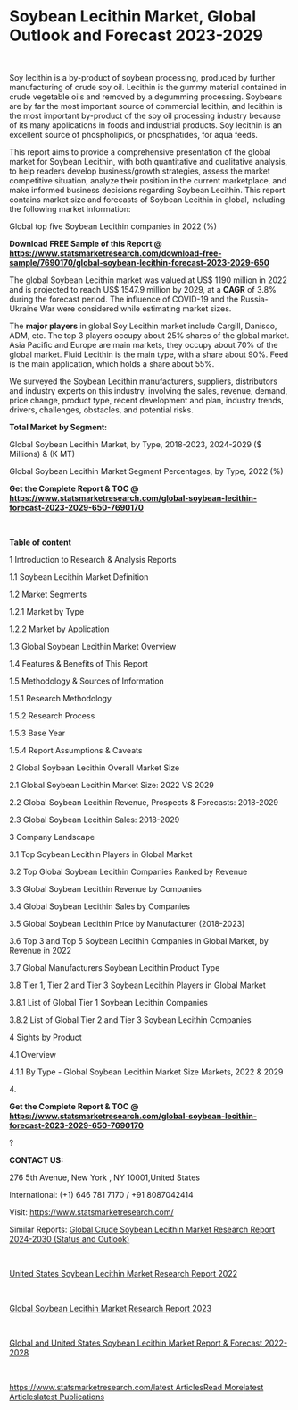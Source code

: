 <h1>Soybean Lecithin Market, Global Outlook and Forecast 2023-2029</h1><br/><p>Soy lecithin is a by-product of soybean processing, produced by further manufacturing of crude soy oil. Lecithin is the gummy material contained in crude vegetable oils and removed by a degumming processing. Soybeans are by far the most important source of commercial lecithin, and lecithin is the most important by-product of the soy oil processing industry because of its many applications in foods and industrial products. Soy lecithin is an excellent source of phospholipids, or phosphatides, for aqua feeds.</p>
 
 
 
 <p>This report aims to provide a comprehensive presentation of the global market for Soybean Lecithin, with both quantitative and qualitative analysis, to help readers develop business/growth strategies, assess the market competitive situation, analyze their position in the current marketplace, and make informed business decisions regarding Soybean Lecithin. This report contains market size and forecasts of Soybean Lecithin in global, including the following market information:</p>
 
 
 
 <p>Global top five Soybean Lecithin companies in 2022 (%)</p>
 
 
 
 <p><strong>Download FREE Sample of this Report @ <a href="https://www.statsmarketresearch.com/download-free-sample/7690170/global-soybean-lecithin-forecast-2023-2029-650">https://www.statsmarketresearch.com/download-free-sample/7690170/global-soybean-lecithin-forecast-2023-2029-650</a></strong></p>
 
 
 
 <p>The global Soybean Lecithin market was valued at US$ 1190 million in 2022 and is projected to reach US$ 1547.9 million by 2029, at a <strong>CAGR</strong> of 3.8% during the forecast period. The influence of COVID-19 and the Russia-Ukraine War were considered while estimating market sizes.</p>
 
 
 
 <p>The <strong>major players</strong> in global Soy Lecithin market include Cargill, Danisco, ADM, etc. The top 3 players occupy about 25% shares of the global market. Asia Pacific and Europe are main markets, they occupy about 70% of the global market. Fluid Lecithin is the main type, with a share about 90%. Feed is the main application, which holds a share about 55%.</p>
 
 
 
 <p>We surveyed the Soybean Lecithin manufacturers, suppliers, distributors and industry experts on this industry, involving the sales, revenue, demand, price change, product type, recent development and plan, industry trends, drivers, challenges, obstacles, and potential risks.</p>
 
 
 
 <p><strong>Total Market by Segment:</strong></p>
 
 
 
 <p>Global Soybean Lecithin Market, by Type, 2018-2023, 2024-2029 ($ Millions) & (K MT)</p>
 
 
 
 <p>Global Soybean Lecithin Market Segment Percentages, by Type, 2022 (%)</p>
 
 
 
 <div><b>Get the Complete Report & TOC @ <a href="https://www.statsmarketresearch.com/global-soybean-lecithin-forecast-2023-2029-650-7690170">https://www.statsmarketresearch.com/global-soybean-lecithin-forecast-2023-2029-650-7690170</a></b></div>
 
 
 
 <p><br />
 
 <b>Table of content</b></p>
 
 
 
 <p>1 Introduction to Research & Analysis Reports<br />
 
 1.1 Soybean Lecithin Market Definition<br />
 
 1.2 Market Segments<br />
 
 1.2.1 Market by Type<br />
 
 1.2.2 Market by Application<br />
 
 1.3 Global Soybean Lecithin Market Overview<br />
 
 1.4 Features & Benefits of This Report<br />
 
 1.5 Methodology & Sources of Information<br />
 
 1.5.1 Research Methodology<br />
 
 1.5.2 Research Process<br />
 
 1.5.3 Base Year<br />
 
 1.5.4 Report Assumptions & Caveats<br />
 
 2 Global Soybean Lecithin Overall Market Size<br />
 
 2.1 Global Soybean Lecithin Market Size: 2022 VS 2029<br />
 
 2.2 Global Soybean Lecithin Revenue, Prospects & Forecasts: 2018-2029<br />
 
 2.3 Global Soybean Lecithin Sales: 2018-2029<br />
 
 3 Company Landscape<br />
 
 3.1 Top Soybean Lecithin Players in Global Market<br />
 
 3.2 Top Global Soybean Lecithin Companies Ranked by Revenue<br />
 
 3.3 Global Soybean Lecithin Revenue by Companies<br />
 
 3.4 Global Soybean Lecithin Sales by Companies<br />
 
 3.5 Global Soybean Lecithin Price by Manufacturer (2018-2023)<br />
 
 3.6 Top 3 and Top 5 Soybean Lecithin Companies in Global Market, by Revenue in 2022<br />
 
 3.7 Global Manufacturers Soybean Lecithin Product Type<br />
 
 3.8 Tier 1, Tier 2 and Tier 3 Soybean Lecithin Players in Global Market<br />
 
 3.8.1 List of Global Tier 1 Soybean Lecithin Companies<br />
 
 3.8.2 List of Global Tier 2 and Tier 3 Soybean Lecithin Companies<br />
 
 4 Sights by Product<br />
 
 4.1 Overview<br />
 
 4.1.1 By Type - Global Soybean Lecithin Market Size Markets, 2022 & 2029<br />
 
 4.</p>
 
 
 
 <div><b>Get the Complete Report & TOC @ <a href="https://www.statsmarketresearch.com/global-soybean-lecithin-forecast-2023-2029-650-7690170">https://www.statsmarketresearch.com/global-soybean-lecithin-forecast-2023-2029-650-7690170</a></b></div>
 
 
 
 <p>? </p>
 
 
 
 <p><b>CONTACT US:</b><br />
 
 276 5th Avenue, New York , NY 10001,United States<br />
 
 International: (+1) 646 781 7170 / +91 8087042414<br />
 
 Visit: <a href="https://www.statsmarketresearch.com/">https://www.statsmarketresearch.com/</a><br />
 
 Similar Reports: <a href="https://www.statsmarketresearch.com/global-soybean-lecithin-forecast-2023-2029-650-7690170">Global Crude Soybean Lecithin Market Research Report 2024-2030 (Status and Outlook)</a><br />
 
 <br />
 
 <a href="https://www.statsmarketresearch.com/global-soybean-lecithin-forecast-2023-2029-650-7690170">United States Soybean Lecithin Market Research Report 2022</a><br />
 
 <br />
 
 <a href="https://www.statsmarketresearch.com/global-soybean-lecithin-forecast-2023-2029-650-7690170">Global Soybean Lecithin Market Research Report 2023</a><br />
 
 <br />
 
 <a href="https://www.statsmarketresearch.com/global-soybean-lecithin-forecast-2023-2029-650-7690170">Global and United States Soybean Lecithin Market Report & Forecast 2022-2028</a><br />
 
 <br />
 
 <a href="https://gyeongbokgung.com">https://www.statsmarketresearch.com/</a><a href="https://hallyeomaritime.com">latest Articles</a><a href="https://jingwansa.com">Read More</a><a href="https://nguoiviet.jp/">latest Articles</a><a href="https://www.intelmarketresearch.com/">latest Publications</a></p>